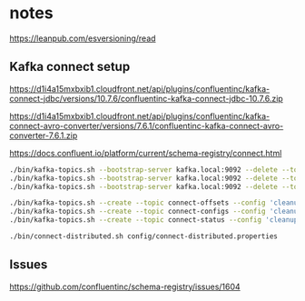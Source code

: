 # notes

https://leanpub.com/esversioning/read

## Kafka connect setup

https://d1i4a15mxbxib1.cloudfront.net/api/plugins/confluentinc/kafka-connect-jdbc/versions/10.7.6/confluentinc-kafka-connect-jdbc-10.7.6.zip

https://d1i4a15mxbxib1.cloudfront.net/api/plugins/confluentinc/kafka-connect-avro-converter/versions/7.6.1/confluentinc-kafka-connect-avro-converter-7.6.1.zip

https://docs.confluent.io/platform/current/schema-registry/connect.html

```bash
./bin/kafka-topics.sh --bootstrap-server kafka.local:9092 --delete --topic connect-offsets
./bin/kafka-topics.sh --bootstrap-server kafka.local:9092 --delete --topic connect-configs
./bin/kafka-topics.sh --bootstrap-server kafka.local:9092 --delete --topic connect-status
```

```bash
./bin/kafka-topics.sh --create --topic connect-offsets --config 'cleanup.policy=compact' --bootstrap-server kafka.local:9092
./bin/kafka-topics.sh --create --topic connect-configs --config 'cleanup.policy=compact' --bootstrap-server kafka.local:9092
./bin/kafka-topics.sh --create --topic connect-status --config 'cleanup.policy=compact' --bootstrap-server kafka.local:9092
```

```bash
./bin/connect-distributed.sh config/connect-distributed.properties
```

## Issues

https://github.com/confluentinc/schema-registry/issues/1604

